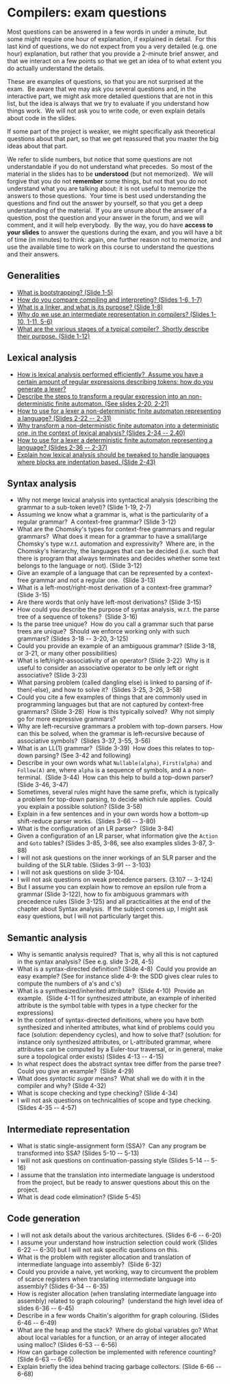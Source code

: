 # Compilers: exam questions

Most questions can be answered in a few words in under a minute, but some might
require one hour of explanation, if explained in detail.  For this last kind of
questions, we do not expect from you a very detailed (e.g. one hour)
explanation, but rather that you provide a 2-minute brief answer, and that we
interact on a few points so that we get an idea of to what extent you do
actually understand the details.

These are examples of questions, so that you are not surprised at the exam.  Be
aware that we may ask you several questions and, in the interactive part, we
might ask more detailed questions that are not in this list, but the idea is
always that we try to evaluate if you understand how things work.  We will not
ask you to write code, or even explain details about code in the slides.

If some part of the project is weaker, we might specifically ask theoretical
questions about that part, so that we get reassured that you master the big
ideas about that part.

We refer to slide numbers, but notice that some questions are not understandable
if you do not understand what precedes.  So most of the material in the slides
has to be **understood** (but not memorized).  We will forgive that you do not
**remember** some things, but not that you do not understand what you are
talking about: it is not useful to memorize the answers to those questions. 
Your time is best used understanding the questions and find out the answer by
yourself, so that you get a deep understanding of the material.  If you are
unsure about the answer of a question, post the question and your answer in the
forum, and we will comment, and it will help everybody.  By the way, you do have
**access to your slides** to answer the questions during the exam, and you will
have a bit of time (in minutes) to think: again, one further reason not to
memorize, and use the available time to work on this course to understand the
questions and their answers.

## Generalities

- [What is bootstrapping? (Slide 1-5)](Questions/Q1/Q1.1.md)
- [How do you compare compiling and interpreting? (Slides 1-6, 1-7)](Questions/Q1/Q1.2.md)
- [What is a linker, and what is its purpose? (Slide 1-8)](Questions/Q1/Q1.3.md)
- [Why do we use an intermediate representation in compilers? (Slides 1-10, 1-11, 5-6)](Questions/Q1/Q1.4.md)
- [What are the various stages of a typical compiler?  Shortly describe their purpose. (Slide 1-12)](Questions/Q1/Q1.5.md)

## Lexical analysis 

- [How is lexical analysis performed efficiently?  Assume you have a  certain amount of regular expressions describing tokens: how do you  generate a lexer?](Questions/Q2/Q2.1.md)
- [Describe the steps to transform a regular expression into an  non-deterministic finite automaton. (See slides 2-20, 2-21)](Questions/Q2/Q2.2.md)
- [How to use for a lexer a non-deterministic finite automaton  representing a language? (Slides 2-22 -- 2-31)](Questions/Q2/Q2.3.md)
- [Why transform a non-deterministic finite automaton into a  deterministic one, in the context of lexical analysis? (Slides 2-34 -- 2.40)](Questions/Q2/Q2.4.md)
- [How to use for a lexer a deterministic finite automaton representing a  language? (Slides 2-36 -- 2-37)](Questions/Q2/Q2.5.md)
- [Explain how lexical analysis should be tweaked to handle languages  where blocks are indentation based. (Slide 2-43)](Questions/Q2/Q2.6.md)

## Syntax analysis

- Why not merge lexical analysis into syntactical analysis (describing
  the grammar to a sub-token level)? (Slide 1-19, 2-7)
- Assuming we know what a grammar is, what is the particularity of a
  regular grammar?  A context-free grammar? (Slide 3-12)
- What are the Chomsky's types for context-free grammars and regular
  grammars?  What does it mean for a grammar to have a small/large
  Chomsky's type w.r.t. automation and expressivity?  Where are, in the
  Chomsky's hierarchy, the languages that can be decided (i.e. such that
  there is program that always terminates and decides whether some text
  belongs to the language or not). (Slide 3-12)
- Give an example of a language that can be represented by a
  context-free grammar and not a regular one.  (Slide 3-13)
- What is a left-most/right-most derivation of a context-free grammar?
  (Slide 3-15)
- Are there words that only have left-most derivations? (Slide 3-15)
- How could you describe the purpose of syntax analysis, w.r.t. the
  parse tree of a sequence of tokens?  (Slide 3-16)
- Is the parse tree unique?  How do you call a grammar such that parse
  trees are unique?  Should we enforce working only with such grammars?
  (Slides 3-18 -- 3-20, 3-125)
- Could you provide an example of an ambiguous grammar? (Slide 3-18, or
  3-21, or many other possibilities)
- What is left/right-associativity of an operator? (Slide 3-22)  Why is
  it useful to consider an associative operator to be only left or right
  associative? (Slide 3-23)
- What parsing problem (called dangling else) is linked to parsing of
  if-then(-else), and how to solve it?  (Slides 3-25, 3-26, 3-58)
- Could you cite a few examples of things that are commonly used in
  programming languages but that are not captured by context-free
  grammars? (Slide 3-28)  How is this typically solved?  Why not simply
  go for more expressive grammars?
- Why are left-recursive grammars a problem with top-down parsers. How
  can this be solved, when the grammar is left-recursive because of
  associative symbols?  (Slides 3-37, 3-55, 3-56)
- What is an LL(1) grammar?  (Slide 3-39)  How does this relates to
  top-down parsing? (See 3-42 and following)
- Describe in your own words what `Nullable(alpha)`, `First(alpha)` and
  `Follow(A)` are, where `alpha` is a sequence of symbols, and `A` a
  non-terminal.  (Slide 3-44)  How can this help to build a top-down
  parser?  (Slide 3-46, 3-47)
- Sometimes, several rules might have the same prefix, which is
  typically a problem for top-down parsing, to decide which rule
  applies.  Could you explain a possible solution? (Slide 3-58)
- Explain in a few sentences and in your own words how a bottom-up
  shift-reduce parser works.  (Slides 3-66 -- 3-80)
- What is the configuration of an LR parser?  (Slide 3-84)
- Given a configuration of an LR parser, what information give the
  `Action` and `Goto` tables? (Slides 3-85, 3-86, see also examples
  slides 3-87, 3-88)
- I will not ask questions on the inner workings of an SLR parser and
  the building of the SLR table. (Slides 3-91 -- 3-103)
- I will not ask questions on slide 3-104.
- I will not ask questions on weak precedence parsers. (3.107 -- 3-124)
- But I assume you can explain how to remove an epsilon rule from a grammar
  (Slide 3-122), how to fix ambiguous grammars with precedence rules
  (Slide 3-125) and all practicalities at the end of the chapter about Syntax
  analysis.  If the subject comes up, I might ask easy questions, but I
  will not particularly target this.

## Semantic analysis

- Why is semantic analysis required?  That is, why all this is not
  captured in the syntax analysis? (See e.g. slide 3-28, 4-5)
- What is a syntax-directed definition? (Slide 4-8)  Could you provide
  an easy example? (See for instance slide 4-9: the SDD gives clear
  rules to compute the numbers of a's and c's)
- What is a synthesized/inherited attribute?  (Slide 4-10)  Provide an
  example.  (Slide 4-11 for synthesized attribute, an example of
  inherited attribute is the symbol table with types in a type checker
  for the expressions)
- In the context of syntax-directed definitions, where you have both
  synthesized and inherited attributes, what kind of problems could you
  face (solution: dependency cycles), and how to solve that? (solution:
  for instance only synthesized attributes, or L-attributed grammar,
  where attributes can be computed by a Euler-tour traversal, or in
  general, make sure a topological order exists) (Slides 4-13 -- 4-15)
- In what respect does the abstract syntax tree differ from the parse
  tree?  Could you give an example?  (Slide 4-29)
- What does *syntactic sugar* means?  What shall we do with it in the
  compiler and why? (Slide 4-32)
- What is scope checking and type checking? (Slide 4-34)
- I will not ask questions on technicalities of scope and type checking.
  (Slides 4-35 -- 4-57)

## Intermediate representation

- What is static single-assignment form (SSA)?  Can any program be
  transformed into SSA? (Slides 5-10 -- 5-13)
- I will not ask questions on continuation-passing style (Slides
  5-14 -- 5-16)
- I assume that the translation into intermediate language is understood
  from the project, but be ready to answer questions about this on the
  project.
- What is dead code elimination? (Slide 5-45)

## Code generation

- I will not ask details about the various architectures. (Slides
  6-6 -- 6-20)
- I assume your understand how instruction selection could work (Slides
  6-22 -- 6-30) but I will not ask specific questions on this.
- What is the problem with register allocation and translation of
  intermediate language into assembly?  (Slide 6-32)
- Could you provide a naive, yet working, way to circumvent the problem
  of scarce registers when translating intermediate language into
  assembly? (Slides 6-34 -- 6-35)
- How is register allocation (when translating intermediate language
  into assembly) related to graph colouring?  (understand the high level
  idea of slides 6-36 -- 6-45)
- Describe in a few words Chaitin's algorithm for graph colouring.
  (Slides 6-46 -- 6-49)
- What are the heap and the stack?  Where do global variables go? What
  about local variables for a function, or an array of integer allocated
  using malloc? (Slides 6-53 -- 6-56)
- How can garbage collection be implemented with reference counting?
  (Slide 6-63 -- 6-65)
- Explain briefly the idea behind tracing garbage collectors.
  (Slide 6-66 -- 6-68)